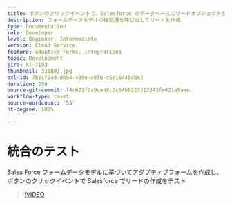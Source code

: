 ```yaml
---
title: ボタンのクリックイベントで、Salesforce のデータベースにリードオブジェクトを作成
description: フォームデータモデルの後処理を呼び出してリードを作成
type: Documentation
role: Developer
level: Beginner, Intermediate
version: Cloud Service
feature: Adaptive Forms, Integrations
topic: Development
jira: KT-7193
thumbnail: 331892.jpg
exl-id: 7b21f24d-d694-489e-a8f6-c5e16445dde3
duration: 250
source-git-commit: f4c621f3a9caa8c2c64b8323312343fe421a5aee
workflow-type: tm+mt
source-wordcount: '55'
ht-degree: 100%

---
```


# 統合のテスト

Sales Force フォームデータモデルに基づいてアダプティブフォームを作成し、ボタンのクリックイベントで Salesforce でリードの作成をテスト

>[!VIDEO](https://video.tv.adobe.com/v/331892?quality=12&learn=on)
